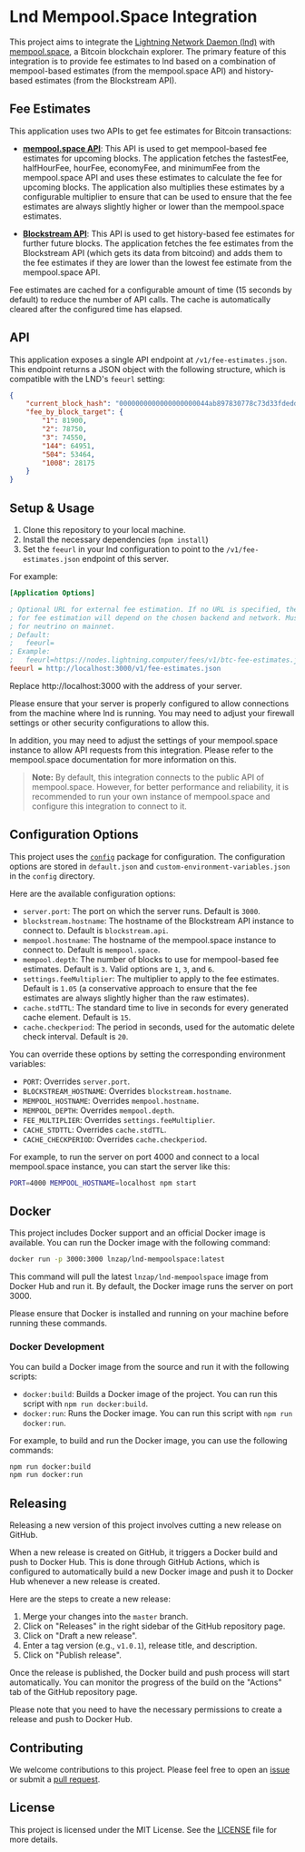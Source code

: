 # Lnd Mempool.Space Integration

This project aims to integrate the [Lightning Network Daemon (lnd)](https://github.com/lightningnetwork/lnd) with [mempool.space](https://mempool.space/), a Bitcoin blockchain explorer. The primary feature of this integration is to provide fee estimates to lnd based on a combination of mempool-based estimates (from the mempool.space API) and history-based estimates (from the Blockstream API).

## Fee Estimates

This application uses two APIs to get fee estimates for Bitcoin transactions:

- [**mempool.space API**](https://mempool.space/docs/api/rest): This API is used to get mempool-based fee estimates for upcoming blocks. The application fetches the fastestFee, halfHourFee, hourFee, economyFee, and minimumFee from the mempool.space API and uses these estimates to calculate the fee for upcoming blocks. The application also multiplies these estimates by a configurable multiplier to ensure that can be used to ensure that the fee estimates are always slightly higher or lower than the mempool.space estimates.

- [**Blockstream API**](https://github.com/Blockstream/esplora/blob/master/API.md): This API is used to get history-based fee estimates for further future blocks. The application fetches the fee estimates from the Blockstream API (which gets its data from bitcoind) and adds them to the fee estimates if they are lower than the lowest fee estimate from the mempool.space API.

Fee estimates are cached for a configurable amount of time (15 seconds by default) to reduce the number of API calls. The cache is automatically cleared after the configured time has elapsed.

## API

This application exposes a single API endpoint at `/v1/fee-estimates.json`. This endpoint returns a JSON object with the following structure, which is compatible with the LND's `feeurl` setting:

```json
{
    "current_block_hash": "0000000000000000000044ab897830778c73d33fdeddde1f21e875fae2150378",
    "fee_by_block_target": {
        "1": 81900,
        "2": 78750,
        "3": 74550,
        "144": 64951,
        "504": 53464,
        "1008": 28175
    }
}
```

## Setup & Usage

1. Clone this repository to your local machine.
2. Install the necessary dependencies (`npm install`)
3. Set the `feeurl` in your lnd configuration to point to the `/v1/fee-estimates.json` endpoint of this server.

For example:

```ini
[Application Options]

; Optional URL for external fee estimation. If no URL is specified, the method
; for fee estimation will depend on the chosen backend and network. Must be set
; for neutrino on mainnet.
; Default:
;   feeurl=
; Example:
;   feeurl=https://nodes.lightning.computer/fees/v1/btc-fee-estimates.json
feeurl = http://localhost:3000/v1/fee-estimates.json
```

Replace http://localhost:3000 with the address of your server.

Please ensure that your server is properly configured to allow connections from the machine where lnd is running. You may need to adjust your firewall settings or other security configurations to allow this.

In addition, you may need to adjust the settings of your mempool.space instance to allow API requests from this integration. Please refer to the mempool.space documentation for more information on this.

> **Note:** By default, this integration connects to the public API of mempool.space. However, for better performance and reliability, it is recommended to run your own instance of mempool.space and configure this integration to connect to it.

## Configuration Options

This project uses the [`config`](https://www.npmjs.com/package/config) package for configuration. The configuration options are stored in `default.json` and `custom-environment-variables.json` in the `config` directory.

Here are the available configuration options:

- `server.port`: The port on which the server runs. Default is `3000`.
- `blockstream.hostname`: The hostname of the Blockstream API instance to connect to. Default is `blockstream.api`.
- `mempool.hostname`: The hostname of the mempool.space instance to connect to. Default is `mempool.space`.
- `mempool.depth`: The number of blocks to use for mempool-based fee estimates. Default is `3`. Valid options are `1`, `3`, and `6`.
- `settings.feeMultiplier`: The multiplier to apply to the fee estimates. Default is `1.05` (a conservative approach to ensure that the fee estimates are always slightly higher than the raw estimates).
- `cache.stdTTL`: The standard time to live in seconds for every generated cache element. Default is `15`.
- `cache.checkperiod`: The period in seconds, used for the automatic delete check interval. Default is `20`.

You can override these options by setting the corresponding environment variables:

- `PORT`: Overrides `server.port`.
- `BLOCKSTREAM_HOSTNAME`: Overrides `blockstream.hostname`.
- `MEMPOOL_HOSTNAME`: Overrides `mempool.hostname`.
- `MEMPOOL_DEPTH`: Overrides `mempool.depth`.
- `FEE_MULTIPLIER`: Overrides `settings.feeMultiplier`.
- `CACHE_STDTTL`: Overrides `cache.stdTTL`.
- `CACHE_CHECKPERIOD`: Overrides `cache.checkperiod`.

For example, to run the server on port 4000 and connect to a local mempool.space instance, you can start the server like this:

```bash
PORT=4000 MEMPOOL_HOSTNAME=localhost npm start
```

## Docker

This project includes Docker support and an official Docker image is available. You can run the Docker image with the following command:

```bash
docker run -p 3000:3000 lnzap/lnd-mempoolspace:latest
```

This command will pull the latest `lnzap/lnd-mempoolspace` image from Docker Hub and run it. By default, the Docker image runs the server on port 3000.

Please ensure that Docker is installed and running on your machine before running these commands.

### Docker Development

You can build a Docker image from the source and run it with the following scripts:

- `docker:build`: Builds a Docker image of the project. You can run this script with `npm run docker:build`.
- `docker:run`: Runs the Docker image. You can run this script with `npm run docker:run`.

For example, to build and run the Docker image, you can use the following commands:

```bash
npm run docker:build
npm run docker:run
```

## Releasing

Releasing a new version of this project involves cutting a new release on GitHub. 

When a new release is created on GitHub, it triggers a Docker build and push to Docker Hub. This is done through GitHub Actions, which is configured to automatically build a new Docker image and push it to Docker Hub whenever a new release is created.

Here are the steps to create a new release:

1. Merge your changes into the `master` branch.
2. Click on "Releases" in the right sidebar of the GitHub repository page.
3. Click on "Draft a new release".
4. Enter a tag version (e.g., `v1.0.1`), release title, and description.
5. Click on "Publish release".

Once the release is published, the Docker build and push process will start automatically. You can monitor the progress of the build on the "Actions" tab of the GitHub repository page.

Please note that you need to have the necessary permissions to create a release and push to Docker Hub.

## Contributing
We welcome contributions to this project. Please feel free to open an [issue](https://github.com/LN-Zap/lnd-mempoolspace/issues) or submit a [pull request](https://github.com/LN-Zap/lnd-mempoolspace/pulls).

## License
This project is licensed under the MIT License. See the [LICENSE](./LICENSE.md) file for more details.
